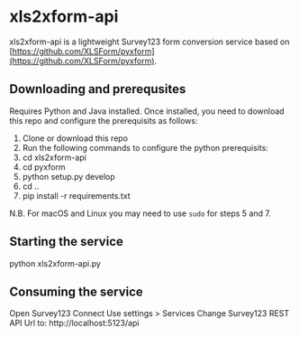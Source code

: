 # xls2xform-api

xls2xform-api is a lightweight Survey123 form conversion service based on [https://github.com/XLSForm/pyxform](https://github.com/XLSForm/pyxform).

## Downloading and prerequsites

Requires Python and Java installed.
Once installed, you need to download this repo and configure the prerequisits as follows:

1. Clone or download this repo
2. Run the following commands to configure the python prerequisits:
3. cd xls2xform-api
4. cd pyxform
5. python setup.py develop
6. cd ..
7. pip install -r requirements.txt

N.B. For macOS and Linux you may need to use `sudo` for steps 5 and 7.

## Starting the service

python xls2xform-api.py

## Consuming the service

Open Survey123 Connect
Use settings > Services
Change Survey123 REST API Url to: http://localhost:5123/api
